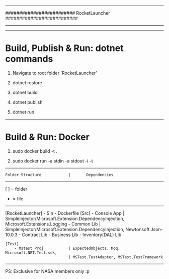 *******************************************************************
######################### RocketLauncher ##########################
*******************************************************************
__________________________________________________________________	
Build, Publish & Run: dotnet commands
==================================================================
1. Navigate to root folder 'RocketLauncher'

2. dotnet restore

3. dotnet build

4. dotnet publish  <optional>

5. dotnet run

___________________________________________________________________
Build & Run: Docker 
===================================================================
1. sudo docker build -t <app-name> .

2. sudo docker run -a stdin -a stdout -i -t <app-name>


___________________________________________________________________
	Folder Structure			|		Dependencies
___________________________________________________________________
[ ] = folder
 -	= file
___________________________________________________________________

[RocketLauncher]
	- Sln
	- Dockerfile
	[Src]
		- Console App			| SimpleInjector/Microsoft.Extension.DependencyInjection, Microsoft.Extensions.Logging
		- Common Lib			| SimpleInjector/Microsoft.Extension.DependencyInjection, Newtonsoft.Json-10.0.3
		- Contract Lib
		- Business Lib
		- Inventory(DAL) Lib

	[Test]
		- Mstest Proj			| ExpectedObjects, Moq, Microsoft.NET.Test.sdk, 
								| MSTest.TestAdapter, MSTest.TestFramework


___________________________________________________________________
PS: Exclusive for NASA members only :p